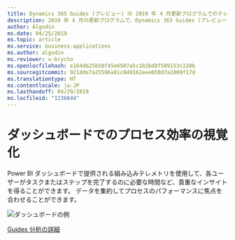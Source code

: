 ```yaml
---
title: Dynamics 365 Guides (プレビュー) の 2019 年 4 月更新プログラムでのテレメトリ機能
description: 2019 年 4 月の更新プログラムで、Dynamics 365 Guides (プレビュー) のテレメトリ機能は、プロセスの効率向上に役立つインサイトを提供します。
author: Algodin
ms.date: 04/25/2019
ms.topic: article
ms.service: business-applications
ms.author: algodin
ms.reviewer: v-brycho
ms.openlocfilehash: e164db25b50f45e6507a5c182bd8f509153c220b
ms.sourcegitcommit: 921dde7a25596a81c049162eee650d7a2009f17d
ms.translationtype: HT
ms.contentlocale: ja-JP
ms.lasthandoff: 04/29/2019
ms.locfileid: "1236844"
---
```

# <a name="visualize-process-efficiency-with-dashboards"></a>ダッシュボードでのプロセス効率の視覚化

Power BI ダッシュボードで提供される組み込みテレメトリを使用して、各ユーザーがタスクまたはステップを完了するのに必要な時間など、貴重なインサイトを得ることができます。 データを集約してプロセスのパフォーマンスに焦点を合わせることができます。

![ダッシュボードの例](media/process-time-tracking-report2.png "ダッシュボードの例")

[Guides 分析の詳細](https://docs.microsoft.com/dynamics365/mixed-reality/guides/analytics-guide)
